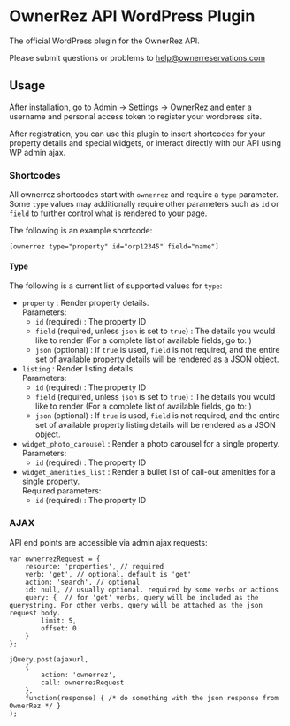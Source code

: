 # OwnerRez API WordPress Plugin

The official WordPress plugin for the OwnerRez API.

Please submit questions or problems to help@ownerreservations.com

## Usage

After installation, go to Admin -> Settings -> OwnerRez and enter a username and personal access token to register your wordpress site.
 
After registration, you can use this plugin to insert shortcodes for your property details and special widgets, or interact directly with our API using WP admin ajax.

### Shortcodes

All ownerrez shortcodes start with `ownerrez` and require a `type` parameter. Some `type` values may additionally require other parameters such as `id` or `field` to further control what is rendered to your page.

The following is an example shortcode: 

```
[ownerrez type="property" id="orp12345" field="name"]
```

#### Type

The following is a current list of supported values for `type`:

- `property` : Render property details.  
  Parameters:  
  - `id` (required) : The property ID
  - `field` (required, unless `json` is set to `true`) : The details you would like to render (For a complete list of available fields, go to: )
  - `json` (optional) : If `true` is used, `field` is not required, and the entire set of available property details will be rendered as a JSON object.
- `listing` : Render listing details.  
  Parameters:  
  - `id` (required) : The property ID
  - `field` (required, unless `json` is set to `true`) : The details you would like to render (For a complete list of available fields, go to: )
  - `json` (optional) : If `true` is used, `field` is not required, and the entire set of available property listing details will be rendered as a JSON object. 
- `widget_photo_carousel` : Render a photo carousel for a single property.  
  Parameters:  
  - `id` (required) : The property ID
- `widget_amenities_list` : Render a bullet list of call-out amenities for a single property.  
  Required parameters:  
  - `id` (required) : The property ID


### AJAX

API end points are accessible via admin ajax requests:

```$javascript
var ownerrezRequest = { 
    resource: 'properties', // required
    verb: 'get', // optional. default is 'get' 
    action: 'search', // optional
    id: null, // usually optional. required by some verbs or actions 
    query: {  // for 'get' verbs, query will be included as the querystring. For other verbs, query will be attached as the json request body.
        limit: 5,
        offset: 0 
    } 
};

jQuery.post(ajaxurl, 
    { 
        action: 'ownerrez', 
        call: ownerrezRequest 
    }, 
    function(response) { /* do something with the json response from OwnerRez */ }
);
```
